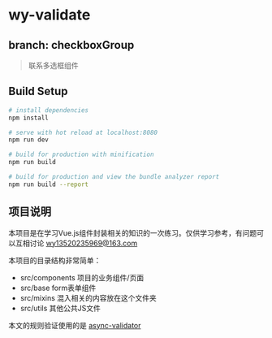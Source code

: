 # wy-validate
## branch: checkboxGroup
> 联系多选框组件

## Build Setup

``` bash
# install dependencies
npm install

# serve with hot reload at localhost:8080
npm run dev

# build for production with minification
npm run build

# build for production and view the bundle analyzer report
npm run build --report
```
## 项目说明

本项目是在学习Vue.js组件封装相关的知识的一次练习。仅供学习参考，有问题可以互相讨论 wy13520235969@163.com

本项目的目录结构非常简单：
+ src/components 项目的业务组件/页面
+ src/base  form表单组件
+ src/mixins 混入相关的内容放在这个文件夹
+ src/utils 其他公共JS文件

本文的规则验证使用的是 [async-validator](https://github.com/yiminghe/async-validator "async-validator")
